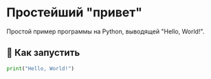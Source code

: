 # Простейший "привет" 

Простой пример программы на Python, выводящей "Hello, World!".

## 🚀 Как запустить
```python
print("Hello, World!")
